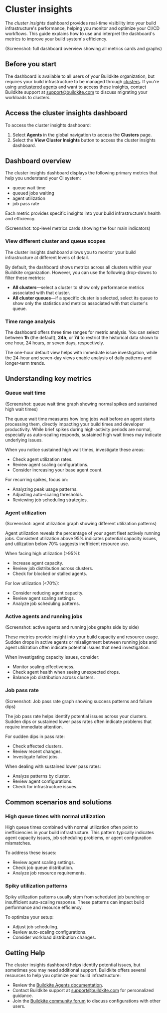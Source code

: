 # Cluster insights

The _cluster insights_ dashboard provides real-time visibility into your build infrastructure's performance, helping you monitor and optimize your CI/CD workflows. This guide explains how to use and interpret the dashboard's metrics to improve your build system's efficiency.

(Screenshot: full dashboard overview showing all metrics cards and graphs)

## Before you start

The dashboard is available to all users of your Buildkite organization, but requires your build infrastructure to be managed through [clusters](/docs/pipelines/clusters). If you're using [unclustered agents](/docs/agent/v3/unclustered-tokens) and want to access these insights, contact Buildkite support at support@buildkite.com to discuss migrating your workloads to clusters.

## Access the cluster insights dashboard

To access the cluster insights dashboard:

1. Select **Agents** in the global navigation to access the **Clusters** page.
1. Select the **View Cluster Insights** button to access the cluster insights dashboard.

## Dashboard overview

The cluster insights dashboard displays the following primary metrics that help you understand your CI system:

- queue wait time
- queued jobs waiting
- agent utilization
- job pass rate

Each metric provides specific insights into your build infrastructure's health and efficiency.

(Screenshot: top-level metrics cards showing the four main indicators)

### View different cluster and queue scopes

The cluster insights dashboard allows you to monitor your build infrastructure at different levels of detail.

By default, the dashboard shows metrics across all clusters within your Buildkite organization. However, you can use the following drop-downs to filter these metrics:

- **All clusters**—select a cluster to show only performance metrics associated with that cluster.
- **All cluster queues**—if a specific cluster is selected, select its queue to show only the statistics and metrics associated with that cluster's queue.

### Time range analysis

The dashboard offers three time ranges for metric analysis. You can select between **1h** (the default), **24h**, or **7d** to restrict the historical data shown to one hour, 24 hours, or seven days, respectively.

The one-hour default view helps with immediate issue investigation, while the 24-hour and seven-day views enable analysis of daily patterns and longer-term trends.

## Understanding key metrics

### Queue wait time

(Screenshot: queue wait time graph showing normal spikes and sustained high wait times)

The queue wait time measures how long jobs wait before an agent starts processing them, directly impacting your build times and developer productivity. While brief spikes during high-activity periods are normal, especially as auto-scaling responds, sustained high wait times may indicate underlying issues.

When you notice sustained high wait times, investigate these areas:

- Check agent utilization rates.
- Review agent scaling configurations.
- Consider increasing your base agent count.

For recurring spikes, focus on:

- Analyzing peak usage patterns.
- Adjusting auto-scaling thresholds.
- Reviewing job scheduling strategies.

### Agent utilization

(Screenshot: agent utilization graph showing different utilization patterns)

Agent utilization reveals the percentage of your agent fleet actively running jobs. Consistent utilization above 95% indicates potential capacity issues, and utilization below 70% suggests inefficient resource use.

When facing high utilization (>95%):

- Increase agent capacity.
- Review job distribution across clusters.
- Check for blocked or stalled agents.

For low utilization (<70%):

- Consider reducing agent capacity.
- Review agent scaling settings.
- Analyze job scheduling patterns.

### Active agents and running jobs

(Screenshot: active agents and running jobs graphs side by side)

These metrics provide insight into your build capacity and resource usage. Sudden drops in active agents or misalignment between running jobs and agent utilization often indicate potential issues that need investigation.

When investigating capacity issues, consider:

- Monitor scaling effectiveness.
- Check agent health when seeing unexpected drops.
- Balance job distribution across clusters.

### Job pass rate

(Screenshot: Job pass rate graph showing success patterns and failure dips)

The job pass rate helps identify potential issues across your clusters. Sudden dips or sustained lower pass rates often indicate problems that require immediate attention.

For sudden dips in pass rate:

- Check affected clusters.
- Review recent changes.
- Investigate failed jobs.

When dealing with sustained lower pass rates:

- Analyze patterns by cluster.
- Review agent configurations.
- Check for infrastructure issues.

## Common scenarios and solutions

### High queue times with normal utilization

High queue times combined with normal utilization often point to inefficiencies in your build infrastructure. This pattern typically indicates agent capacity issues, job scheduling problems, or agent configuration mismatches.

To address these issues:

- Review agent scaling settings.
- Check job queue distribution.
- Analyze job resource requirements.

### Spiky utilization patterns

Spiky utilization patterns usually stem from scheduled job bunching or insufficient auto-scaling response. These patterns can impact build performance and resource efficiency.

To optimize your setup:

- Adjust job scheduling.
- Review auto-scaling configurations.
- Consider workload distribution changes.

## Getting Help

The cluster insights dashboard helps identify potential issues, but sometimes you may need additional support. Buildkite offers several resources to help you optimize your build infrastructure:

- Review the [Buildkite Agents documentation](/docs/agent/v3).
- Contact Buildkite support at support@buildkite.com for personalized guidance.
- Join the [Buildkite community forum](https://forum.buildkite.community/) to discuss configurations with other users.
